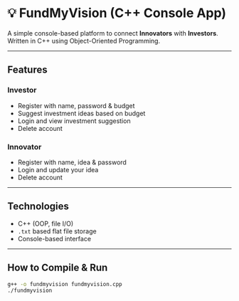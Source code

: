 # 💡 FundMyVision (C++ Console App)

A simple console-based platform to connect **Innovators** with **Investors**. Written in C++ using Object-Oriented Programming.

---

##  Features

###  Investor
- Register with name, password & budget
- Suggest investment ideas based on budget
- Login and view investment suggestion
- Delete account

###  Innovator
- Register with name, idea & password
- Login and update your idea
- Delete account

---

##  Technologies
- C++ (OOP, file I/O)
- `.txt` based flat file storage
- Console-based interface

---

##  How to Compile & Run

```bash
g++ -o fundmyvision fundmyvision.cpp
./fundmyvision
